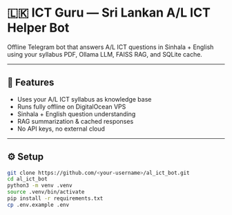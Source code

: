 # 🇱🇰 ICT Guru — Sri Lankan A/L ICT Helper Bot

Offline Telegram bot that answers A/L ICT questions in Sinhala + English using your syllabus PDF, Ollama LLM, FAISS RAG, and SQLite cache.

---

## 🧠 Features
- Uses your A/L ICT syllabus as knowledge base
- Runs fully offline on DigitalOcean VPS
- Sinhala + English question understanding
- RAG summarization & cached responses
- No API keys, no external cloud

---

## ⚙️ Setup

```bash
git clone https://github.com/<your-username>/al_ict_bot.git
cd al_ict_bot
python3 -m venv .venv
source .venv/bin/activate
pip install -r requirements.txt
cp .env.example .env

